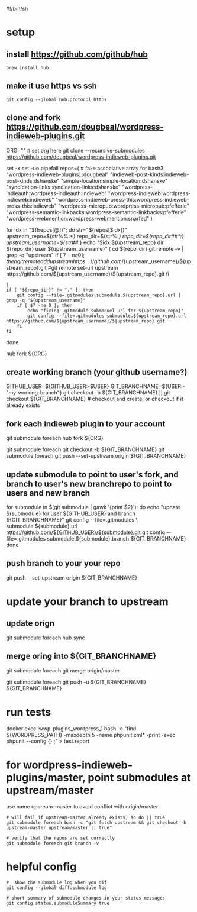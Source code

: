 #!/bin/sh

# setup

## install https://github.com/github/hub ##
```
brew install hub
```
## make it use https vs ssh
```
git config --global hub.protocol https
```
## clone and fork https://github.com/dougbeal/wordpress-indieweb-plugins.git ##

ORG="" # set org here
git clone --recursive-submodules https://github.com/dougbeal/wordpress-indieweb-plugins.git

set -x
set -uo pipefail
repos=(  # fake associative array for bash3
    "wordpress-indieweb-plugins:.:dougbeal"
    "indieweb-post-kinds:indieweb-post-kinds:dshanske"
    "simple-location:simple-location:dshanske"
    "syndication-links:syndication-links:dshanske"
    "wordpress-indieauth:wordpress-indieauth:indieweb"
    "wordpress-indieweb:wordpress-indieweb:indieweb"
    "wordpress-indieweb-press-this:wordpress-indieweb-press-this:indieweb"
    "wordpress-micropub:wordpress-micropub:pfefferle"
    "wordpress-semantic-linkbacks:wordpress-semantic-linkbacks:pfefferle"
    "wordpress-webmention:wordpress-webmention:snarfed"
)


for idx in "${!repos[@]}"; do
    str="${repos[$idx]}"
    upstream_repo=${str%%:*}
    repo_dir=${str%:*}
    repo_dir=${repo_dir##*:}
    upstream_username=${str##*:}
    echo "$idx ${upstream_repo} dir ${repo_dir} user ${upstream_username}"
    (
        cd ${repo_dir}
        git remote -v | grep -q "upstream"
        if [ $? -ne 0 ]; then
            git remote add upstream https://github.com/${upstream_username}/${upstream_repo}.git 
            #git remote set-url upstream https://github.com/${upstream_username}/${upstream_repo}.git
        fi
        
    )
    if [ "${repo_dir}" != "." ]; then
        git config --file=.gitmodules submodule.${upstream_repo}.url | grep -q "${upstream_username}"
        if [ $? -ne 0 ]; then
            echo "fixing .gitmodule submoduel url for ${upstream_repo}"
            git config --file=.gitmodules submodule.${upstream_repo}.url https://github.com/${upstream_username}/${upstream_repo}.git
        fi
    fi        
done

hub fork ${ORG}

## create working branch (your github username?) ##
GITHUB_USER=${GITHUB_USER:-$USER}
GIT_BRANCHNAME=${USER:-"my-working-branch"}
git checkout -b ${GIT_BRANCHNAME} || git checkout ${GIT_BRANCHNAME} # checkout and create, or checkout if it already exists

## fork each indieweb plugin to your account ##

git submodule foreach hub fork ${ORG}

git submodule foreach git checkout -b ${GIT_BRANCHNAME}
git submodule foreach git push --set-upstream origin ${GIT_BRANCHNAME}

## update submodule to point to user's fork, and branch to user's new branchrepo to point to users and new branch
for submodule in $(git submodule | gawk '{print $2}'); do
    echo "update ${submodule} for user ${GITHUB_USER} and branch ${GIT_BRANCHNAME}"
    git config --file=.gitmodules \
        submodule.${submodule}.url \
        https://github.com/${GITHUB_USER}/${submodule}.git
    git config --file=.gitmodules submodule.${submodule}.branch ${GIT_BRANCHNAME}
done

## push branch to your your repo ##

git push --set-upstream origin ${GIT_BRANCHNAME}

# update your branch to upstream

## update orign
git submodule foreach hub sync

## merge oring into ${GIT_BRANCHNAME}
git submodule foreach git merge origin/master

git submodule foreach git push -u ${GIT_BRANCHNAME} ${GIT_BRANCHNAME}


# run tests
docker exec iwwp-plugins_wordpress_1 bash -c "find \${WORDPRESS_PATH} -maxdepth 5 -name phpunit.xml\* -print -exec  phpunit  --config {} \;" > test.report


# for wordpress-indieweb-plugins/master, point submodules at upstream/master
use name upsream-master to avoid conflict with origin/master
```
# will fail if upstream-master already exists, so do || true
git submodule foreach bash -c "git fetch upstream && git checkout -b upstream-master upstream/master || true"

# verify that the repos are set correctly
git submodule foreach git branch -v
```

# helpful config 
```
#  show the submodule log when you dif
git config --global diff.submodule log

# short summary of submodule changes in your status message:
git config status.submoduleSummary true
```
